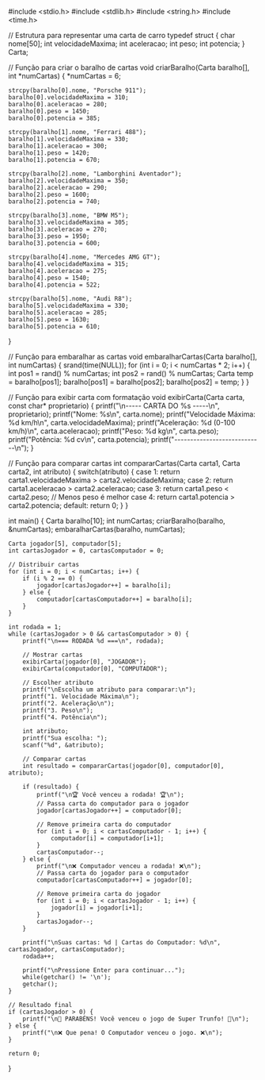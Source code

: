 #include <stdio.h>
#include <stdlib.h>
#include <string.h>
#include <time.h>

// Estrutura para representar uma carta de carro
typedef struct {
    char nome[50];
    int velocidadeMaxima;
    int aceleracao;
    int peso;
    int potencia;
} Carta;

// Função para criar o baralho de cartas
void criarBaralho(Carta baralho[], int *numCartas) {
    *numCartas = 6;
    
    strcpy(baralho[0].nome, "Porsche 911");
    baralho[0].velocidadeMaxima = 310;
    baralho[0].aceleracao = 280;
    baralho[0].peso = 1450;
    baralho[0].potencia = 385;

    strcpy(baralho[1].nome, "Ferrari 488");
    baralho[1].velocidadeMaxima = 330;
    baralho[1].aceleracao = 300;
    baralho[1].peso = 1420;
    baralho[1].potencia = 670;

    strcpy(baralho[2].nome, "Lamborghini Aventador");
    baralho[2].velocidadeMaxima = 350;
    baralho[2].aceleracao = 290;
    baralho[2].peso = 1600;
    baralho[2].potencia = 740;

    strcpy(baralho[3].nome, "BMW M5");
    baralho[3].velocidadeMaxima = 305;
    baralho[3].aceleracao = 270;
    baralho[3].peso = 1950;
    baralho[3].potencia = 600;

    strcpy(baralho[4].nome, "Mercedes AMG GT");
    baralho[4].velocidadeMaxima = 315;
    baralho[4].aceleracao = 275;
    baralho[4].peso = 1540;
    baralho[4].potencia = 522;

    strcpy(baralho[5].nome, "Audi R8");
    baralho[5].velocidadeMaxima = 330;
    baralho[5].aceleracao = 285;
    baralho[5].peso = 1630;
    baralho[5].potencia = 610;
}

// Função para embaralhar as cartas
void embaralharCartas(Carta baralho[], int numCartas) {
    srand(time(NULL));
    for (int i = 0; i < numCartas * 2; i++) {
        int pos1 = rand() % numCartas;
        int pos2 = rand() % numCartas;
        Carta temp = baralho[pos1];
        baralho[pos1] = baralho[pos2];
        baralho[pos2] = temp;
    }
}

// Função para exibir carta com formatação
void exibirCarta(Carta carta, const char* proprietario) {
    printf("\n----- CARTA DO %s -----\n", proprietario);
    printf("Nome: %s\n", carta.nome);
    printf("Velocidade Máxima: %d km/h\n", carta.velocidadeMaxima);
    printf("Aceleração: %d (0-100 km/h)\n", carta.aceleracao);
    printf("Peso: %d kg\n", carta.peso);
    printf("Potência: %d cv\n", carta.potencia);
    printf("----------------------------\n");
}

// Função para comparar cartas
int compararCartas(Carta carta1, Carta carta2, int atributo) {
    switch(atributo) {
        case 1: return carta1.velocidadeMaxima > carta2.velocidadeMaxima;
        case 2: return carta1.aceleracao > carta2.aceleracao;
        case 3: return carta1.peso < carta2.peso;  // Menos peso é melhor
        case 4: return carta1.potencia > carta2.potencia;
        default: return 0;
    }
}

int main() {
    Carta baralho[10];
    int numCartas;
    criarBaralho(baralho, &numCartas);
    embaralharCartas(baralho, numCartas);

    Carta jogador[5], computador[5];
    int cartasJogador = 0, cartasComputador = 0;

    // Distribuir cartas
    for (int i = 0; i < numCartas; i++) {
        if (i % 2 == 0) {
            jogador[cartasJogador++] = baralho[i];
        } else {
            computador[cartasComputador++] = baralho[i];
        }
    }

    int rodada = 1;
    while (cartasJogador > 0 && cartasComputador > 0) {
        printf("\n=== RODADA %d ===\n", rodada);
        
        // Mostrar cartas
        exibirCarta(jogador[0], "JOGADOR");
        exibirCarta(computador[0], "COMPUTADOR");

        // Escolher atributo
        printf("\nEscolha um atributo para comparar:\n");
        printf("1. Velocidade Máxima\n");
        printf("2. Aceleração\n");
        printf("3. Peso\n");
        printf("4. Potência\n");
        
        int atributo;
        printf("Sua escolha: ");
        scanf("%d", &atributo);

        // Comparar cartas
        int resultado = compararCartas(jogador[0], computador[0], atributo);

        if (resultado) {
            printf("\n🏆 Você venceu a rodada! 🏆\n");
            // Passa carta do computador para o jogador
            jogador[cartasJogador++] = computador[0];
            
            // Remove primeira carta do computador
            for (int i = 0; i < cartasComputador - 1; i++) {
                computador[i] = computador[i+1];
            }
            cartasComputador--;
        } else {
            printf("\n❌ Computador venceu a rodada! ❌\n");
            // Passa carta do jogador para o computador
            computador[cartasComputador++] = jogador[0];
            
            // Remove primeira carta do jogador
            for (int i = 0; i < cartasJogador - 1; i++) {
                jogador[i] = jogador[i+1];
            }
            cartasJogador--;
        }

        printf("\nSuas cartas: %d | Cartas do Computador: %d\n", cartasJogador, cartasComputador);
        rodada++;

        printf("\nPressione Enter para continuar...");
        while(getchar() != '\n');
        getchar();
    }

    // Resultado final
    if (cartasJogador > 0) {
        printf("\n🎉 PARABÉNS! Você venceu o jogo de Super Trunfo! 🎉\n");
    } else {
        printf("\n❌ Que pena! O Computador venceu o jogo. ❌\n");
    }

    return 0;
}
